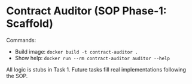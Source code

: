# Contract Auditor (SOP Phase-1: Scaffold)

Commands:
- Build image: `docker build -t contract-auditor .`
- Show help:  `docker run --rm contract-auditor auditor --help`

All logic is stubs in Task 1. Future tasks fill real implementations following the SOP.
